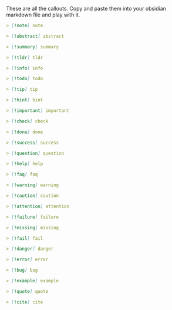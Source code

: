 These are all the callouts. Copy and paste them into your obsidian markdown file and play with it.

```markdown
> [!note] note

> [!abstract] abstract

> [!summary] summary

> [!tldr] tldr

> [!info] info

> [!todo] todo

> [!tip] tip

> [!hint] hint

> [!important] important

> [!check] check

> [!done] done

> [!success] success

> [!question] question

> [!help] help

> [!faq] faq

> [!warning] warning

> [!caution] caution

> [!attention] attention

> [!failure] failure

> [!missing] missing

> [!fail] fail

> [!danger] danger

> [!error] error

> [!bug] bug

> [!example] example

> [!quote] quote

> [!cite] cite

```

